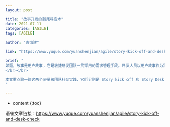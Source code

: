 ```yaml
---
layout: post

title: "故事开发的首尾呼应术"
date: 2021-07-11
categories: [AGILE]
tags: [AGILE]

author: "袁慎建"

link: "https://www.yuque.com/yuanshenjian/agile/story-kick-off-and-desk-check"

brief: "
如题，故事是用户故事，它是敏捷研发团队一贯采用的需求管理手段。开发人员以用户故事作为需求功能开发的单元，在开始开发用户故事前和完成用户故事开发后，一头一尾，通过两个非常轻量级的实践来形成首尾呼应，能够大大提升工作产出的价值，减少返工的风险和浪费。
</br></br>

本文重点聊一聊这两个轻量级团队社交实践，它们分别是 Story kick off 和 Story Desk check，中文通常被翻译成开卡和验卡，卡指的是用户故事卡。
"

---
```


* content
{:toc}


语雀文章链接：<https://www.yuque.com/yuanshenjian/agile/story-kick-off-and-desk-check>